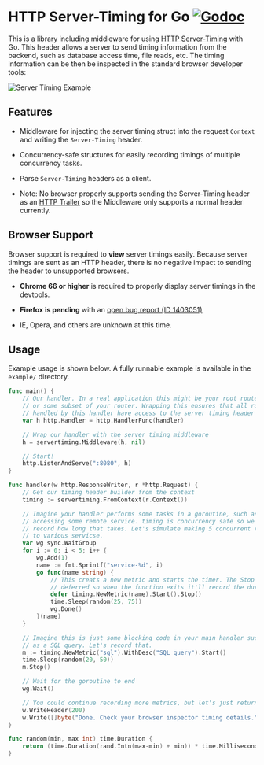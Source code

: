 # HTTP Server-Timing for Go [![Godoc](https://godoc.org/github.com/mitchellh/go-server-timing?status.svg)](https://godoc.org/github.com/mitchellh/go-server-timing)

This is a library including middleware for using
[HTTP Server-Timing](https://www.w3.org/TR/server-timing) with Go. This header
allows a server to send timing information from the backend, such as database
access time, file reads, etc. The timing information can be then be inspected
in the standard browser developer tools:

![Server Timing Example](https://raw.githubusercontent.com/mitchellh/go-server-timing/master/example/screenshot.png)

## Features

  * Middleware for injecting the server timing struct into the request `Context`
    and writing the `Server-Timing` header.

  * Concurrency-safe structures for easily recording timings of multiple
    concurrency tasks.

  * Parse `Server-Timing` headers as a client.

  * Note: No browser properly supports sending the Server-Timing header as
    an [HTTP Trailer](https://tools.ietf.org/html/rfc7230#section-4.4) so
	the Middleware only supports a normal header currently.

## Browser Support

Browser support is required to **view** server timings easily. Because server
timings are sent as an HTTP header, there is no negative impact to sending
the header to unsupported browsers.

  * **Chrome 66 or higher** is required to properly display server timings
    in the devtools.

  * **Firefox is pending** with an [open bug report (ID 1403051)](https://bugzilla.mozilla.org/show_bug.cgi?id=1403051)

  * IE, Opera, and others are unknown at this time.

## Usage

Example usage is shown below. A fully runnable example is available in
the `example/` directory.

```go
func main() {
	// Our handler. In a real application this might be your root router,
	// or some subset of your router. Wrapping this ensures that all routes
	// handled by this handler have access to the server timing header struct.
	var h http.Handler = http.HandlerFunc(handler)

	// Wrap our handler with the server timing middleware
	h = servertiming.Middleware(h, nil)

	// Start!
	http.ListenAndServe(":8080", h)
}

func handler(w http.ResponseWriter, r *http.Request) {
	// Get our timing header builder from the context
	timing := servertiming.FromContext(r.Context())

	// Imagine your handler performs some tasks in a goroutine, such as
	// accessing some remote service. timing is concurrency safe so we can
	// record how long that takes. Let's simulate making 5 concurrent requests
	// to various servicse.
	var wg sync.WaitGroup
	for i := 0; i < 5; i++ {
		wg.Add(1)
		name := fmt.Sprintf("service-%d", i)
		go func(name string) {
			// This creats a new metric and starts the timer. The Stop is
			// deferred so when the function exits it'll record the duration.
			defer timing.NewMetric(name).Start().Stop()
			time.Sleep(random(25, 75))
			wg.Done()
		}(name)
	}

	// Imagine this is just some blocking code in your main handler such
	// as a SQL query. Let's record that.
	m := timing.NewMetric("sql").WithDesc("SQL query").Start()
	time.Sleep(random(20, 50))
	m.Stop()

	// Wait for the goroutine to end
	wg.Wait()

	// You could continue recording more metrics, but let's just return now
	w.WriteHeader(200)
	w.Write([]byte("Done. Check your browser inspector timing details."))
}

func random(min, max int) time.Duration {
	return (time.Duration(rand.Intn(max-min) + min)) * time.Millisecond
}
```
